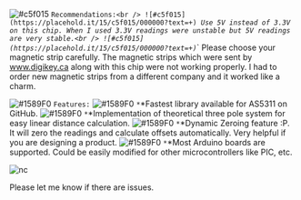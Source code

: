 ![#c5f015](https://placehold.it/15/c5f015/000000?text=+) `Recommendations:<br />
![#c5f015](https://placehold.it/15/c5f015/000000?text=+) `*` Use 5V instead of 3.3V on this chip. When I used 3.3V readings were unstable but 5V readings are very stable.<br />
![#c5f015](https://placehold.it/15/c5f015/000000?text=+) `*` Please choose your magnetic strip carefully. The magnetic strips which were sent by www.digikey.ca along with this chip were not working   properly. I had to order new magnetic strips from a different company and it worked like a charm.

![#1589F0](https://placehold.it/15/1589F0/000000?text=+) `Features:`
 ![#1589F0](https://placehold.it/15/1589F0/000000?text=+) `*`*Fastest library available for AS5311 on GitHub.
![#1589F0](https://placehold.it/15/1589F0/000000?text=+) `*`*Implementation of theoretical three pole system for easy linear distance calculation.
![#1589F0](https://placehold.it/15/1589F0/000000?text=+) `*`*Dynamic Zeroing feature :P. It will zero the readings and calculate offsets automatically. Very helpful if you are designing a product.
![#1589F0](https://placehold.it/15/1589F0/000000?text=+) `*`*Most Arduino boards are supported. Could be easily modified for other microcontrollers like PIC, etc. 

![nc](https://user-images.githubusercontent.com/43681967/61317120-599cdf80-a7d0-11e9-8411-bd1334b3c27f.png)

Please let me know if there are issues.
